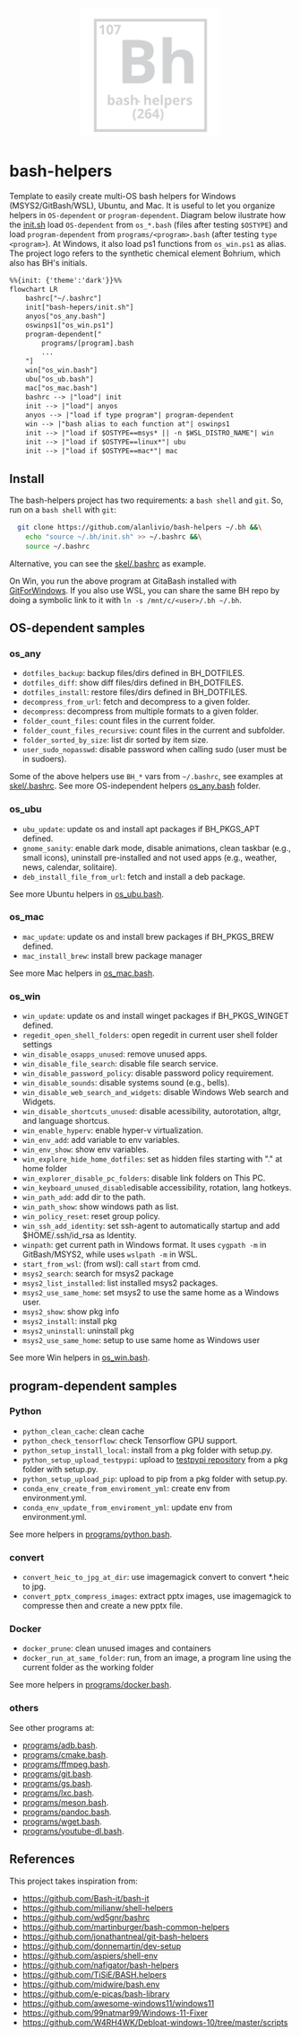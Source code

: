 <h1 align="center"><img src="logo.svg" width="250" onerror='this.style.display="none"'/></h1>

# bash-helpers

Template to easily create multi-OS bash helpers for Windows (MSYS2/GitBash/WSL), Ubuntu, and Mac. It is useful to let you organize helpers in `OS-dependent` or `program-dependent`. Diagram below ilustrate how the [init.sh](init.sh) load `OS-dependent` from `os_*.bash` (files after testing `$OSTYPE`) and load `program-dependent` from `programs/<program>.bash` (after testing `type <program>`). At Windows, it also load  ps1 functions from `os_win.ps1` as alias.
The project logo refers to the synthetic chemical element Bohrium, which also has BH's initials.

```mermaid
%%{init: {'theme':'dark'}}%%
flowchart LR
    bashrc["~/.bashrc"]
    init["bash-hepers/init.sh"]
    anyos["os_any.bash"]
    oswinps1["os_win.ps1"]
    program-dependent["
        programs/[program].bash
        ...
    "]
    win["os_win.bash"]
    ubu["os_ub.bash"]
    mac["os_mac.bash"]
    bashrc --> |"load"| init
    init --> |"load"| anyos
    anyos --> |"load if type program"| program-dependent
    win --> |"bash alias to each function at"| oswinps1
    init --> |"load if $OSTYPE==msys* || -n $WSL_DISTRO_NAME"| win
    init --> |"load if $OSTYPE==linux*"| ubu
    init --> |"load if $OSTYPE==mac*"| mac
```

## Install

The bash-helpers project has two requirements: a `bash shell` and `git`. So, run on a `bash shell` with `git`:

```bash
  git clone https://github.com/alanlivio/bash-helpers ~/.bh &&\
    echo "source ~/.bh/init.sh" >> ~/.bashrc &&\
    source ~/.bashrc
```

Alternative, you can see the [skel/.bashrc](skel/.bashrc) as example.

On Win, you run the above program at GitaBash installed with [GitForWindows](https://gitforwindows.org). If you also use WSL, you can share the same BH repo by doing a symbolic link to it with `ln -s /mnt/c/<user>/.bh ~/.bh`.

## OS-dependent samples

### os_any

* `dotfiles_backup`: backup files/dirs defined in BH_DOTFILES.
* `dotfiles_diff`: show diff files/dirs defined in BH_DOTFILES.
* `dotfiles_install`: restore files/dirs defined in BH_DOTFILES.
* `decompress_from_url`: fetch and decompress to a given folder.
* `decompress`: decompress from multiple formats to a given folder.
* `folder_count_files`: count files in the current folder.
* `folder_count_files_recursive`: count files in the current and subfolder.
* `folder_sorted_by_size`: list dir sorted by item size.
* `user_sudo_nopasswd`: disable password when calling sudo (user must be in sudoers).

Some of the above helpers use `BH_*` vars from `~/.bashrc`, see examples at [skel/.bashrc](skel/.bashrc).
See more OS-independent helpers  [os_any.bash](os_any.bash) folder.

### os_ubu

* `ubu_update`: update os and install apt packages if BH_PKGS_APT defined.
* `gnome_sanity`: enable dark mode, disable animations, clean taskbar (e.g., small icons), uninstall pre-installed and not used apps (e.g., weather, news, calendar, solitaire).
* `deb_install_file_from_url`: fetch and install a deb package.

See more Ubuntu helpers in [os_ubu.bash](os_ubu.bash).

### os_mac

* `mac_update`: update os and install brew packages if BH_PKGS_BREW defined.
* `mac_install_brew`: install brew package manager

See more Mac helpers in [os_mac.bash](os_mac.bash).

### os_win

* `win_update`: update os and install winget packages if BH_PKGS_WINGET defined.
* `regedit_open_shell_folders`: open regedit in current user shell folder settings
* `win_disable_osapps_unused`: remove unused apps.
* `win_disable_file_search`: disable file search service.
* `win_disable_password_policy`: disable password policy requirement.
* `win_disable_sounds`: disable systems sound (e.g., bells).
* `win_disable_web_search_and_widgets`: disable Windows Web search and Widgets.
* `win_disable_shortcuts_unused`: disable acessibility, autorotation, altgr, and language shortcus.
* `win_enable_hyperv`: enable hyper-v virtualization.
* `win_env_add`: add variable to env variables.
* `win_env_show`: show env variables.
* `win_explore_hide_home_dotfiles`: set as hidden files starting with "." at home folder
* `win_explorer_disable_pc_folders`: disable link folders on This PC.
* `win_keyboard_unused_disable`disable accessibility, rotation, lang hotkeys.
* `win_path_add`: add dir to the path.
* `win_path_show`: show windows path as list.
* `win_policy_reset`: reset group policy.
* `win_ssh_add_identity`: set ssh-agent to automatically startup and add $HOME/.ssh/id_rsa as Identity.
* `winpath`: get current path in Windows format. It uses `cygpath -m` in GitBash/MSYS2, while uses `wslpath -m` in WSL.
* `start_from_wsl`: (from wsl): call `start` from cmd.
* `msys2_search`: search for msys2 package
* `msys2_list_installed`: list installed msys2 packages.
* `msys2_use_same_home`: set msys2 to use the same home as a Windows user.
* `msys2_show`: show pkg info
* `msys2_install`: install pkg
* `msys2_uninstall`: uninstall pkg
* `msys2_use_same_home`: setup to use same home as Windows user

See more Win helpers in [os_win.bash](os_win.bash).

## program-dependent samples

### Python

* `python_clean_cache`: clean cache
* `python_check_tensorflow`: check Tensorflow GPU support.
* `python_setup_install_local`: install from a pkg folder with setup.py.
* `python_setup_upload_testpypi`: upload to [testpypi repository](https://test.pypi.org/) from a pkg folder with setup.py.
* `python_setup_upload_pip`: upload to pip from a pkg folder with setup.py.
* `conda_env_create_from_enviroment_yml`: create env from environment.yml.
* `conda_env_update_from_enviroment_yml`: update env from environment.yml.

See more helpers in [programs/python.bash](programs/python.bash).

### convert

* `convert_heic_to_jpg_at_dir`: use imagemagick convert to convert *.heic to jpg.
* `convert_pptx_compress_images`: extract pptx images, use imagemagick to compresse then and create a new pptx file.

### Docker

* `docker_prune`: clean unused images and containers
* `docker_run_at_same_folder`: run, from an image, a program line using the current folder as the working folder

See more helpers in [programs/docker.bash](programs/docker.bash).

### others

See other programs at:

* [programs/adb.bash](programs/adb.bash).
* [programs/cmake.bash](programs/cmake.bash).
* [programs/ffmpeg.bash](programs/ffmpeg.bash).
* [programs/git.bash](programs/git.bash).
* [programs/gs.bash](programs/gs.bash).
* [programs/lxc.bash](programs/lxc.bash).
* [programs/meson.bash](programs/meson.bash).
* [programs/pandoc.bash](programs/pandoc.bash).
* [programs/wget.bash](programs/wget.bash).
* [programs/youtube-dl.bash](programs/youtube-dl.bash).

## References

This project takes inspiration from:

* <https://github.com/Bash-it/bash-it>
* <https://github.com/milianw/shell-helpers>
* <https://github.com/wd5gnr/bashrc>
* <https://github.com/martinburger/bash-common-helpers>
* <https://github.com/jonathantneal/git-bash-helpers>
* <https://github.com/donnemartin/dev-setup>
* <https://github.com/aspiers/shell-env>
* <https://github.com/nafigator/bash-helpers>
* <https://github.com/TiSiE/BASH.helpers>
* <https://github.com/midwire/bash.env>
* <https://github.com/e-picas/bash-library>
* <https://github.com/awesome-windows11/windows11>
* <https://github.com/99natmar99/Windows-11-Fixer>
* <https://github.com/W4RH4WK/Debloat-windows-10/tree/master/scripts>
